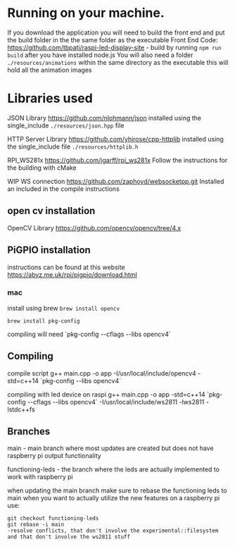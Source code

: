 # Running on your machine.

If you download the application you will need to build the front end and put the build folder in the the same folder as the executable
Front End Code: https://github.com/tbpatj/raspi-led-display-site - build by running `npm run build` after you have installed node.js
You will also need a folder `./resources/animations` within the same directory as the executable this will hold all the animation images

# Libraries used

JSON Library
https://github.com/nlohmann/json
installed using the single_include `./resources/json.hpp` file

HTTP Server Library
https://github.com/yhirose/cpp-httplib
installed using the single_include file `./resources/httplib.h`

RPI_WS281x
https://github.com/jgarff/rpi_ws281x
Follow the instructions for the building with cMake

WIP
WS connection
https://github.com/zaphoyd/websocketpp.git
Installed an included in the compile instructions

## open cv installation

OpenCV Library
https://github.com/opencv/opencv/tree/4.x

## PiGPIO installation

instructions can be found at this website
https://abyz.me.uk/rpi/pigpio/download.html

### mac

install using brew
`brew install opencv`

`brew install pkg-config`

compiling will need \`pkg-config --cflags --libs opencv4\`

## Compiling

<!-- compile script
`g++ main.cpp -o app -std=c++11`

`g++ main.cpp -o app \`pkg-config --cflags --libs opencv4\`` -->

compile script
g++ main.cpp -o app -I/usr/local/include/opencv4 -std=c++14 \`pkg-config --libs opencv4\`

compiling with led device on raspi
g++ main.cpp -o app -std=c++14 \`pkg-config --cflags --libs opencv4\` -I/usr/local/include/ws2811 -lws2811 -lstdc++fs

## Branches

main - main branch where most updates are created but does not have raspberry pi output functionality

functioning-leds - the branch where the leds are actually implemented to work with raspberry pi

when updating the main branch make sure to rebase the functioning leds to main when you want to actually utilize the new features on a raspberry pi
use:

```
git checkout functioning-leds
git rebase -i main
-resolve conflicts, that don't involve the experimental::filesystem and that don't involve the ws2811 stuff
```
